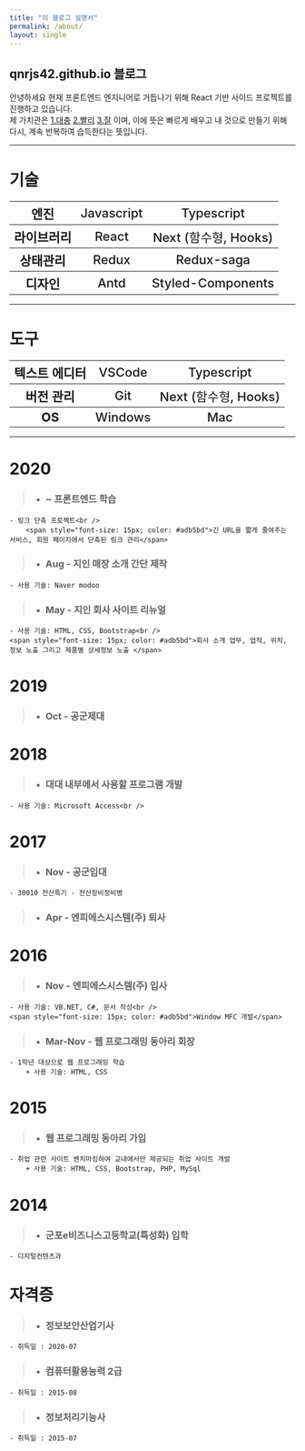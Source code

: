 ```yaml
---
title: "이 블로그 설명서"
permalink: /about/
layout: single
---
```


## qnrjs42.github.io 블로그

안녕하세요 현재 프론트엔드 엔지니어로 거듭나기 위해 React 기반 사이드 프로젝트를 진행하고 있습니다.<br />
제 가치관은 <u>1.대충</u> <u>2.빨리</u> <u>3.잘</u> 이며, 이에 뜻은 빠르게 배우고 내 것으로 만들기 위해 다시, 계속 반복하여 습득한다는 뜻입니다.

---

# 기술

<table>
    <tr>
        <th><span style="font-size: 22px;">엔진</span></th>
        <th><span style="font-size: 22px; font-weight:500;">Javascript</span></th>
        <th><span style="font-size: 22px; font-weight:500;">Typescript</span></th>
    </tr>
    <tr>
         <th><span style="font-size: 22px;">라이브러리</span></th>
         <th><span style="font-size: 22px; font-weight:500;">React</span></th>
         <th><span style="font-size: 22px; font-weight:500;">Next (함수형, Hooks)</span></th>
    </tr>
    <tr>
         <th><span style="font-size: 22px;">상태관리</span></th>
         <th><span style="font-size: 22px; font-weight:500;">Redux</span></th>
         <th><span style="font-size: 22px; font-weight:500;">Redux-saga</span></th>
    </tr>
    <tr>
         <th><span style="font-size: 22px;">디자인</span></th>
         <th><span style="font-size: 22px; font-weight:500;">Antd</span></th>
         <th><span style="font-size: 22px; font-weight:500;">Styled-Components</span></th>
    </tr>
</table>

---

# 도구

<table>
    <tr>
        <th><span style="font-size: 22px;">텍스트 에디터</span></th>
        <th><span style="font-size: 22px; font-weight:500;">VSCode</span></th>
        <th><span style="font-size: 22px; font-weight:500;">Typescript</span></th>
    </tr>
    <tr>
         <th><span style="font-size: 22px;">버전 관리</span></th>
         <th><span style="font-size: 22px; font-weight:500;">Git</span></th>
         <th><span style="font-size: 22px; font-weight:500;">Next (함수형, Hooks)</span></th>
    </tr>
    <tr>
         <th><span style="font-size: 22px;">OS</span></th>
         <th><span style="font-size: 22px; font-weight:500;">Windows</span></th>
         <th><span style="font-size: 22px; font-weight:500;">Mac</span></th>
    </tr>
</table>


---

# 2020
> * ### ~ 프론트엔드 학습
    - 링크 단축 프로젝트<br />
        <span style="font-size: 15px; color: #adb5bd">긴 URL을 짧게 줄여주는 서비스, 회원 페이지에서 단축된 링크 관리</span>

> * ### Aug - 지인 매장 소개 간단 제작
    - 사용 기술: Naver modoo

> * ### May - 지인 회사 사이트 리뉴얼
    - 사용 기술: HTML, CSS, Bootstrap<br />
    <span style="font-size: 15px; color: #adb5bd">회사 소개 업무, 업적, 위치, 정보 노출 그리고 제품별 상세정보 노출 </span>

# 2019
> * ### Oct - 공군제대

# 2018
> * ### 대대 내부에서 사용할 프로그램 개발
    - 사용 기술: Microsoft Access<br />

# 2017
> * ### Nov - 공군입대
    - 30010 전산특기 - 전산장비정비병

> * ### Apr - 엔피에스시스템(주) 퇴사
   
# 2016
> * ### Nov - 엔피에스시스템(주) 입사
    - 사용 기술: VB.NET, C#, 문서 작성<br />
    <span style="font-size: 15px; color: #adb5bd">Window MFC 개발</span>

> * ### Mar-Nov - 웹 프로그래밍 동아리 회장
    - 1학년 대상으로 웹 프로그래밍 학습
        + 사용 기술: HTML, CSS
   
# 2015
> * ### 웹 프로그래밍 동아리 가입      
    - 취업 관련 사이트 벤치마킹하여 교내에서만 제공되는 취업 사이트 개발
        + 사용 기술: HTML, CSS, Bootstrap, PHP, MySql

# 2014
> * ### 군포e비즈니스고등학교(특성화) 입학
    - 디지털컨텐츠과

   
# 자격증
> * ### 정보보안산업기사 
    - 취득일 : 2020-07

> * ### 컴퓨터활용능력 2급 
    - 취득일 : 2015-08

> * ### 정보처리기능사 
    - 취득일 : 2015-07